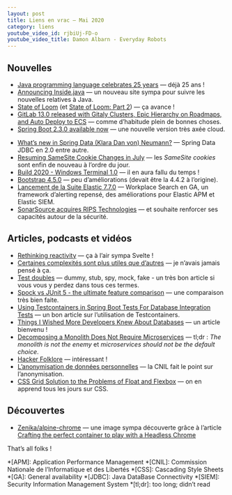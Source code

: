 ```yaml
---
layout: post
title: Liens en vrac — Mai 2020
category: liens
youtube_video_id: rjbiUj-FD-o
youtube_video_title: Damon Albarn - Everyday Robots
---
```


## Nouvelles

- [Java programming language celebrates 25 years](https://www.infoworld.com/article/3544229/java-programming-language-celebrates-25-years.html)
  — déjà 25 ans !
- [Announcing Inside.java](https://inside.java/2020/05/20/insidejava/)
  — un nouveau site sympa pour suivre les nouvelles relatives à Java.
- [State of Loom](https://cr.openjdk.java.net/~rpressler/loom/loom/sol1_part1.html)
  (et [State of Loom: Part 2](https://cr.openjdk.java.net/~rpressler/loom/loom/sol1_part2.html))
  — ça avance !
- [GitLab 13.0 released with Gitaly Clusters, Epic Hierarchy on Roadmaps, and Auto Deploy to ECS](https://about.gitlab.com/releases/2020/05/22/gitlab-13-0-released/)
  — comme d’habitude plein de bonnes choses.
- [Spring Boot 2.3.0 available now](https://spring.io/blog/2020/05/15/spring-boot-2-3-0-available-now)
  — une nouvelle version très axée cloud.
* [What’s new in Spring Data (Klara Dan von) Neumann?](https://spring.io/blog/2020/05/18/what-s-new-in-spring-data-klara-dan-von-neumann)
  — Spring Data JDBC en 2.0 entre autre.
* [Resuming SameSite Cookie Changes in July](https://blog.chromium.org/2020/05/resuming-samesite-cookie-changes-in-july.html)
  — les _SameSite cookies_ sont enfin de nouveau à l’ordre du jour.
* [Build 2020 - Windows Terminal 1.0](https://devblogs.microsoft.com/commandline/windows-terminal-1-0/)
  — il en aura fallu du temps !
* [Bootstrap 4.5.0](https://blog.getbootstrap.com/2020/05/12/bootstrap-4-5-0/)
  — peu d’améliorations (devait être la 4.4.2 à l’origine).
* [Lancement de la Suite Elastic 7.7.0](https://www.elastic.co/fr/blog/elastic-stack-7-7-0-released)
  — Workplace Search en GA, un framework d’alerting repensé, des améliorations pour Elastic APM et Elastic SIEM.
* [SonarSource acquires RIPS Technologies](https://blog.sonarsource.com/sonarsource-acquires-rips-technologies)
  — et souhaite renforcer ses capacités autour de la sécurité.

## Articles, podcasts et vidéos

* [Rethinking reactivity](https://www.youtube.com/watch?v=AdNJ3fydeao)
  — ça à l’air sympa Svelte !
* [Certaines complexités sont plus utiles que d’autres](https://www.lilobase.me/certaines-complexites-sont-plus-utiles-que-dautres/)
  — je n’avais jamais pensé à ça.
* [Test doubles](https://www.arolla.fr/blog/2020/05/test-doubles/)
  — dummy, stub, spy, mock, fake - un très bon article si vous vous y perdez dans tous ces termes.
* [Spock vs JUnit 5 - the ultimate feature comparison](https://blog.solidsoft.pl/2020/04/15/spock-vs-junit-5-the-ultimate-feature-comparison/)
  — une comparaison très bien faite.
* [Using Testcontainers in Spring Boot Tests For Database Integration Tests](https://www.javacodegeeks.com/2020/05/using-testcontainers-in-spring-boot-tests-for-database-integration-tests.html)
  — un bon article sur l’utilisation de Testcontainers.
* [Things I Wished More Developers Knew About Databases](https://medium.com/@rakyll/things-i-wished-more-developers-knew-about-databases-2d0178464f78)
  — un article bienvenu !
* [Decomposing a Monolith Does Not Require Microservices](https://www.infoq.com/news/2020/05/monolith-decomposition-newman/)
  — tl;dr : _The monolith is not the enemy_ et _microservices should not be the default choice_.
* [Hacker Folklore](https://endler.dev/2020/folklore/)
  — intéressant !
* [L’anonymisation de données personnelles](https://www.cnil.fr/fr/lanonymisation-de-donnees-personnelles)
  — la CNIL fait le point sur l’anonymisation.
* [CSS Grid Solution to the Problems of Float and Flexbox](https://dzone.com/articles/css-grid-solution-to-the-problems-of-float-and-fle-1)
  — on en apprend tous les jours sur CSS.

## Découvertes

* [Zenika/alpine-chrome](https://github.com/Zenika/alpine-chrome)
  — une image sympa découverte grâce à
  l’article [Crafting the perfect container to play with a Headless Chrome](https://dev.to/jlandure/crafting-the-perfect-container-to-play-with-a-headless-chrome-ilp)

That’s all folks !

*[APM]: Application Performance Management
*[CNIL]: Commission Nationale de l’Informatique et des Libertés
*[CSS]: Cascading Style Sheets
*[GA]: General availability
*[JDBC]: Java DataBase Connectivity
*[SIEM]: Security Information Management System
*[tl;dr]: too long; didn’t read
